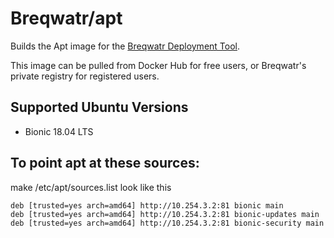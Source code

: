 # Breqwatr/apt

Builds the Apt image for the [Breqwatr Deployment Tool](https://github.com/breqwatr/breqwatr-deployment-tool).

This image can be pulled from Docker Hub for free users, or Breqwatr's private
registry for registered users.


## Supported Ubuntu Versions

- Bionic 18.04 LTS


## To point apt at these sources:

make /etc/apt/sources.list look like this

```
deb [trusted=yes arch=amd64] http://10.254.3.2:81 bionic main
deb [trusted=yes arch=amd64] http://10.254.3.2:81 bionic-updates main
deb [trusted=yes arch=amd64] http://10.254.3.2:81 bionic-security main
```
